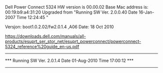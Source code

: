 Dell Power Connect 5324
HW version is 00.00.02
Base Mac address is: 00:19:b9:a4:31:20
Upgraded from "Running  SW  Ver. 2.0.0.40  Date  16-Jan-2007  Time  12:24:45 "


 Versjon: boot1.0.2.02/fw2.0.1.4 ,A06
 Date: 18 Oct 2010

https://downloads.dell.com/manuals/all-products/esuprt_ser_stor_net/esuprt_powerconnect/powerconnect-5324_reference%20guide_en-us.pdf



********************************************************************
*** Running  SW  Ver. 2.0.1.4  Date  01-Aug-2010  Time  17:00:12 ***
********************************************************************
